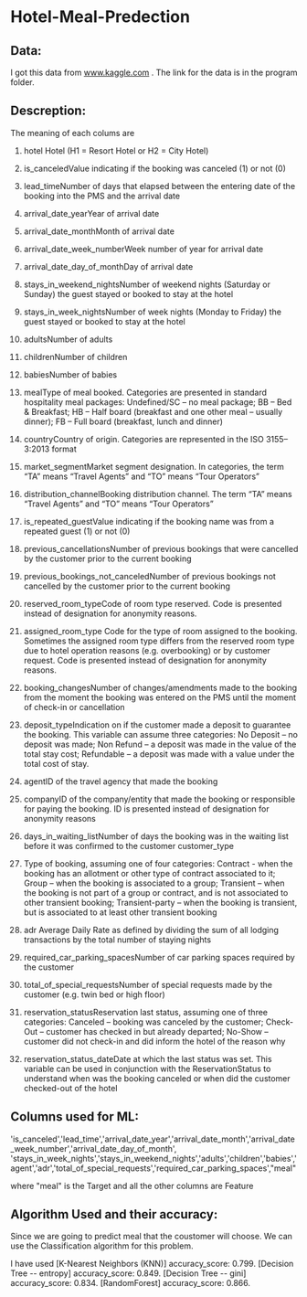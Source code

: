 # Hotel-Meal-Predection

## Data:
I got this data from www.kaggle.com . The link for the data is in the program folder.

## Descreption:
The meaning of each colums are

1. hotel Hotel (H1 = Resort Hotel or H2 = City Hotel)

2. is_canceledValue indicating if the booking was canceled (1) or not (0)

3. lead_timeNumber of days that elapsed between the entering date of the booking into the PMS and the arrival date

4. arrival_date_yearYear of arrival date

5. arrival_date_monthMonth of arrival date

6. arrival_date_week_numberWeek number of year for arrival date

7. arrival_date_day_of_monthDay of arrival date

8. stays_in_weekend_nightsNumber of weekend nights (Saturday or Sunday) the guest stayed or booked to stay at the hotel

9. stays_in_week_nightsNumber of week nights (Monday to Friday) the guest stayed or booked to stay at the hotel

10. adultsNumber of adults

11. childrenNumber of children

12. babiesNumber of babies

13. mealType of meal booked. Categories are presented in standard hospitality meal packages: Undefined/SC – no meal package; BB – Bed & Breakfast; HB – Half board (breakfast and one other meal – usually dinner); FB – Full board (breakfast, lunch and dinner)

14. countryCountry of origin. Categories are represented in the ISO 3155–3:2013 format

15. market_segmentMarket segment designation. In categories, the term “TA” means “Travel Agents” and “TO” means “Tour Operators”

16. distribution_channelBooking distribution channel. The term “TA” means “Travel Agents” and “TO” means “Tour Operators”

17. is_repeated_guestValue indicating if the booking name was from a repeated guest (1) or not (0)

18. previous_cancellationsNumber of previous bookings that were cancelled by the customer prior to the current booking

19. previous_bookings_not_canceledNumber of previous bookings not cancelled by the customer prior to the current booking

20. reserved_room_typeCode of room type reserved. Code is presented instead of designation for anonymity reasons.

21. assigned_room_type
Code for the type of room assigned to the booking. Sometimes the assigned room type differs from the reserved room type due to hotel operation reasons (e.g. overbooking) or by customer request. Code is presented instead of designation for anonymity reasons.

22. booking_changesNumber of changes/amendments made to the booking from the moment the booking was entered on the PMS until the moment of check-in or cancellation

23. deposit_typeIndication on if the customer made a deposit to guarantee the booking. This variable can assume three categories: No Deposit – no deposit was made; Non Refund – a deposit was made in the value of the total stay cost; Refundable – a deposit was made with a value under the total cost of stay.

24. agentID of the travel agency that made the booking

25. companyID of the company/entity that made the booking or responsible for paying the booking. ID is presented instead of designation for anonymity reasons

26. days_in_waiting_listNumber of days the booking was in the waiting list before it was confirmed to the customer
customer_type

27. Type of booking, assuming one of four categories:
Contract - when the booking has an allotment or other type of contract associated to it; Group – when the booking is associated to a group; Transient – when the booking is not part of a group or contract, and is not associated to other transient booking; Transient-party – when the booking is transient, but is associated to at least other transient booking

28. adr Average Daily Rate as defined by dividing the sum of all lodging transactions by the total number of staying nights

29. required_car_parking_spacesNumber of car parking spaces required by the customer

30. total_of_special_requestsNumber of special requests made by the customer (e.g. twin bed or high floor)

31. reservation_statusReservation last status, assuming one of three categories: Canceled – booking was canceled by the customer; Check-Out – customer has checked in but already departed; No-Show – customer did not check-in and did inform the hotel of the reason why

32. reservation_status_dateDate at which the last status was set. This variable can be used in conjunction with the ReservationStatus to understand when was the booking canceled or when did the customer checked-out of the hotel

## Columns used for ML:
'is_canceled','lead_time','arrival_date_year','arrival_date_month','arrival_date_week_number','arrival_date_day_of_month',
'stays_in_week_nights','stays_in_weekend_nights','adults','children','babies','agent','adr','total_of_special_requests','required_car_parking_spaces',"meal"

where "meal" is the Target and all the other columns are Feature 

## Algorithm Used and their accuracy:

Since we are going to predict meal that the coustomer will choose. We can use the Classification algorithm for this problem.

I have used 
[K-Nearest Neighbors (KNN)] accuracy_score: 0.799.
[Decision Tree -- entropy] accuracy_score: 0.849.
[Decision Tree -- gini] accuracy_score: 0.834.
[RandomForest] accuracy_score: 0.866.
